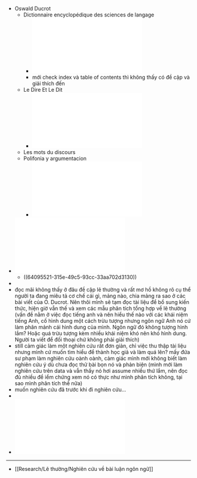 - Oswald Ducrot
	- Dictionnaire encyclopédique des sciences de langage
		- ![Ducrot_Oswald_Todoov_Tzvetan_Dictionnaire_encyclopédique_des_sciences_du_langage_1972.pdf](../assets/Ducrot_Oswald_Todoov_Tzvetan_Dictionnaire_encyclopédique_des_sciences_du_langage_1972_1677092926780_0.pdf)
		- mới check index và table of contents thì không thấy có đề cập và giải thích đến
	- Le Dire Et Le Dit
		- ![203649662-Ducrot-Le-Dire-Et-Le-Dit1.pdf](../assets/203649662-Ducrot-Le-Dire-Et-Le-Dit1_1677029250608_0.pdf)
	- Les mots du discours
	- Polifonia y argumentacion
		- ![pdfslide.net_ducrot-polifonia-y-argumentacion.pdf](../assets/pdfslide.net_ducrot-polifonia-y-argumentacion_1677092698896_0.pdf)
- ![Tập bài giảng_ Kỹ năng nghiên cứu và lập luận - TS. Lê Thị Hồng Vân (Chủ biên)_1002852.pdf](../assets/Tập_bài_giảng_Kỹ_năng_nghiên_cứu_và_lập_luận_-_TS._Lê_Thị_Hồng_Vân_(Chủ_biên)_1002852_1678033157716_0.pdf)
	- ((64095521-315e-49c5-93cc-33aa702d3130))
-
- đọc mãi không thấy ở đâu đề cập lẽ thường và rất mơ hồ không rõ cụ thể người ta đang miêu tả cơ chế cái gì, mảng nào, chia mảng ra sao ở các bài viết của O. Ducrot. Nên thôi mình sẽ tạm đọc tài liệu để bổ sung kiến thức, hiện giờ vẫn thế và xem các mẫu phân tích tổng hợp về lẽ thường (vấn đề nằm ở việc đọc tiếng anh và nên hiểu thế nào với các khái niệm tiếng Anh, cố hình dung một cách trừu tượng nhưng ngôn ngữ Anh nó cứ làm phân mảnh cái hình dung của mình. Ngôn ngữ đó không tượng hình lắm? Hoặc quá trừu tượng kèm nhiều khái niệm khó nên khó hình dung. Người ta viết để đối thoại chứ không phải giải thích)
- still cảm giác làm một nghiên cứu rất đơn giản, chỉ việc thu thập tài liệu nhưng mình cứ muốn tìm hiểu để thành học giả và làm quá lên? mấy đứa sư phạm làm nghiên cứu oành oành, cảm giác mình mới không biết làm nghiên cứu ý dù chưa đọc thử bài bọn nó và phản biện (mình mới làm nghiên cứu trên data và vẫn thấy nó hơi assume nhiều thứ lắm, nên đọc đủ nhiều để iểm chứng xem nó có thực như mình phân tích không, tại sao mình phân tích thế nữa)
- muốn nghiên cứu đã trước khi đi nghiên cứu...
-
- ![NguyenThiMinhHa.TT.pdf](../assets/NguyenThiMinhHa.TT_1691462820375_0.pdf)
- ---
- [[Research/Lẽ thường/Nghiên cứu về bài luận ngôn ngữ]]